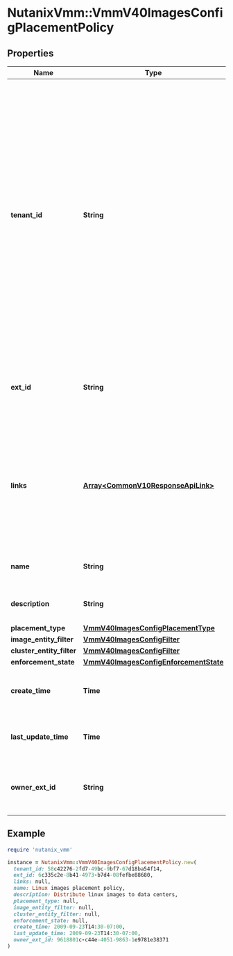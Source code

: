 # NutanixVmm::VmmV40ImagesConfigPlacementPolicy

## Properties

| Name | Type | Description | Notes |
| ---- | ---- | ----------- | ----- |
| **tenant_id** | **String** | A globally unique identifier that represents the tenant that owns this entity. The system automatically assigns it, and it and is immutable from an API consumer perspective (some use cases may cause this Id to change - For instance, a use case may require the transfer of ownership of the entity, but these cases are handled automatically on the server).  | [optional][readonly] |
| **ext_id** | **String** | A globally unique identifier of an instance that is suitable for external consumption.  | [optional][readonly] |
| **links** | [**Array&lt;CommonV10ResponseApiLink&gt;**](CommonV10ResponseApiLink.md) | A HATEOAS style link for the response.  Each link contains a user-friendly name identifying the link and an address for retrieving the particular resource.  | [optional][readonly] |
| **name** | **String** | Name of the image placement policy. |  |
| **description** | **String** | Description of the image placement policy. | [optional] |
| **placement_type** | [**VmmV40ImagesConfigPlacementType**](VmmV40ImagesConfigPlacementType.md) |  |  |
| **image_entity_filter** | [**VmmV40ImagesConfigFilter**](VmmV40ImagesConfigFilter.md) |  |  |
| **cluster_entity_filter** | [**VmmV40ImagesConfigFilter**](VmmV40ImagesConfigFilter.md) |  |  |
| **enforcement_state** | [**VmmV40ImagesConfigEnforcementState**](VmmV40ImagesConfigEnforcementState.md) |  | [optional] |
| **create_time** | **Time** | Image placement policy creation time. | [optional][readonly] |
| **last_update_time** | **Time** | Last updated time of an image placement policy. | [optional][readonly] |
| **owner_ext_id** | **String** | External identifier of the owner of the image placement policy. | [optional][readonly] |

## Example

```ruby
require 'nutanix_vmm'

instance = NutanixVmm::VmmV40ImagesConfigPlacementPolicy.new(
  tenant_id: 58c42276-2fd7-49bc-9bf7-67d18ba54f14,
  ext_id: 6c335c2e-8b41-4973-b7d4-08fefbe88680,
  links: null,
  name: Linux images placement policy,
  description: Distribute linux images to data centers,
  placement_type: null,
  image_entity_filter: null,
  cluster_entity_filter: null,
  enforcement_state: null,
  create_time: 2009-09-23T14:30-07:00,
  last_update_time: 2009-09-23T14:30-07:00,
  owner_ext_id: 9618801c-c44e-4051-9863-1e9781e38371
)
```

